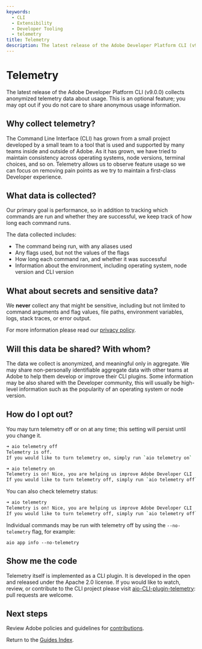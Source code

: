 ```yaml
---
keywords:
  - CLI
  - Extensibility
  - Developer Tooling
  - telemetry
title: Telemetry
description: The latest release of the Adobe Developer Platform CLI (v9.0.0) collects anonymous telemetry data about general usage.  This is an optional feature, and you may opt-out if you would not like to share your anonymous usage information.
---
```


# Telemetry

The latest release of the Adobe Developer Platform CLI (v9.0.0) collects anonymized telemetry data about usage. This is an optional feature; you may opt out if you do not care to share anonymous usage information.

## Why collect telemetry?

The Command Line Interface (CLI) has grown from a small project developed by a small team to a tool that is used and supported by many teams inside and outside of Adobe.  As it has grown, we have tried to maintain consistency across operating systems, node versions, terminal choices, and so on.  Telemetry allows us to observe feature usage so we can focus on removing pain points as we try to maintain a first-class Developer experience.

## What data is collected?

Our primary goal is performance, so in addition to tracking which commands are run and whether they are successful, we keep track of how long each command runs.

The data collected includes:

- The command being run, with any aliases used
- Any flags used, but not the values of the flags 
- How long each command ran, and whether it was successful
- Information about the environment, including operating system, node version and CLI version

## What about secrets and sensitive data?

We __never__ collect any that might be sensitive, including but not limited to command arguments and flag values, file paths, environment variables, logs, stack traces, or error output.

<InlineAlert slots="text" />

For more information please read our [privacy policy](https://www.adobe.com/privacy.html).

## Will this data be shared? With whom?

The data we collect is anonymized, and meaningful only in aggregate. We may share non-personally identifiable aggregate data with other teams at Adobe to help them develop or improve their CLI plugins.  Some information may be also shared with the Developer community, this will usually be high-level information such as the popularity of an operating system or node version.

## How do I opt out?

You may turn telemetry off or on at any time; this setting will persist until you change it.

```bash
➜ aio telemetry off
Telemetry is off.
If you would like to turn telemetry on, simply run `aio telemetry on`

➜ aio telemetry on
Telemetry is on! Nice, you are helping us improve Adobe Developer CLI
If you would like to turn telemetry off, simply run `aio telemetry off`
```

You can also check telemetry status:

```bash
➜ aio telemetry
Telemetry is on! Nice, you are helping us improve Adobe Developer CLI
If you would like to turn telemetry off, simply run `aio telemetry off`
```

Individual commands may be run with telemetry off by using the `--no-telemetry` flag, for example:

`aio app info --no-telemetry`

## Show me the code

Telemetry itself is implemented as a CLI plugin.  It is developed in the open and released under the Apache 2.0 license.  If you would like to watch, review, or contribute to the CLI project please visit [aio-CLI-plugin-telemetry](https://github.com/adobe/aio-CLI-plugin-telemetry): pull requests are welcome.

## Next steps

Review Adobe policies and guidelines for [contributions](../contribution-guide.md).

Return to the [Guides Index](../index.md).
